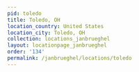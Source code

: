 ```yaml
---
pid: toledo
title: Toledo, OH
location_country: United States
location_city: Toledo, OH
collection: locations_janbrueghel
layout: locationpage_janbrueghel
order: '134'
permalink: /janbrueghel/locations/toledo
---
```

